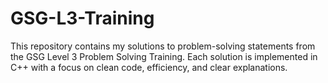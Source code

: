 # GSG-L3-Training
This repository contains my solutions to problem-solving statements from the GSG Level 3 Problem Solving Training. Each solution is implemented in C++ with a focus on clean code, efficiency, and clear explanations.
